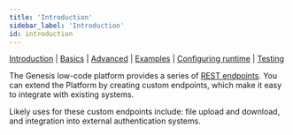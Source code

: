```yaml
---
title: 'Introduction'
sidebar_label: 'Introduction'
id: introduction
---
```


[Introduction](/server-modules/integration/custom-endpoints/introduction/) | [Basics](/server-modules/integration/custom-endpoints/basics/) |  [Advanced](/server-modules/integration/custom-endpoints/advanced/) | [Examples](/server-modules/integration/custom-endpoints/examples/) | [Configuring runtime](/server-modules/integration/custom-endpoints/configuring-runtime/) | [Testing](/server-modules/integration/custom-endpoints/testing/)

The Genesis low-code platform provides a series of [REST endpoints](/server-modules/integration/rest-endpoints/introduction/).
You can extend the Platform by creating custom endpoints, which make it easy to integrate with existing systems.

Likely uses for these custom endpoints include: file upload and download, and integration into external authentication systems.
